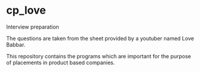 # cp_love
Interview preparation

The questions are taken from the sheet provided by a youtuber named Love Babbar.

This repository contains the programs which are important for the purpose of placements in product based companies.
